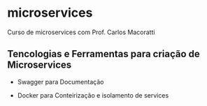 # microservices

Curso de microservices com Prof. Carlos Macoratti

## Tencologias e Ferramentas para criação de Microservices

- Swagger para Documentação

- Docker para Conteirização e isolamento de services
